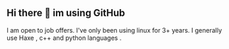 ## Hi there 👋 im using GitHub

I am open to job offers.
I've only been using linux for 3+ years. I generally use Haxe , c++ and python languages .
